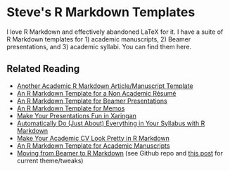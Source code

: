 Steve's R Markdown Templates
============================

I love R Markdown and effectively abandoned LaTeX for it. I have a suite of R Markdown templates for 1) academic manuscripts, 2) Beamer presentations, and 3) academic syllabi. You can find them here.
 
## Related Reading

- [Another Academic R Markdown Article/Manuscript Template](http://svmiller.com/blog/2020/09/another-rmarkdown-article-template/)
- [An R Markdown Template for a Non Academic Résumé](http://svmiller.com/blog/2020/09/rmarkdown-template-non-academic-resume/)
- [An R Markdown Template for Beamer Presentations](http://svmiller.com/blog/2019/08/r-markdown-template-beamer-presentations/)
- [An R Markdown Template for Memos](http://svmiller.com/blog/2019/06/r-markdown-memo-template/)
- [Make Your Presentations Fun in Xaringan](http://svmiller.com/blog/2018/02/r-markdown-xaringan-theme/)
- [Automatically Do (Just About) Everything in Your Syllabus with R Markdown](http://svmiller.com/blog/2016/07/r-markdown-syllabus/)
- [Make Your Academic CV Look Pretty in R Markdown](http://svmiller.com/blog/2016/03/svm-r-markdown-cv/)
- [An R Markdown Template for Academic Manuscripts](http://svmiller.com/blog/2016/02/svm-r-markdown-manuscript/)
- [Moving from Beamer to R Markdown](http://svmiller.com/blog/2015/02/moving-from-beamer-to-r-markdown/) (see Github repo and [this post](http://svmiller.com/blog/2019/08/r-markdown-template-beamer-presentations/) for current theme/tweaks)
